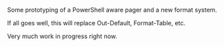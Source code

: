 Some prototyping of a PowerShell aware pager and a new format system.

If all goes well, this will replace Out-Default, Format-Table, etc.

Very much work in progress right now.
